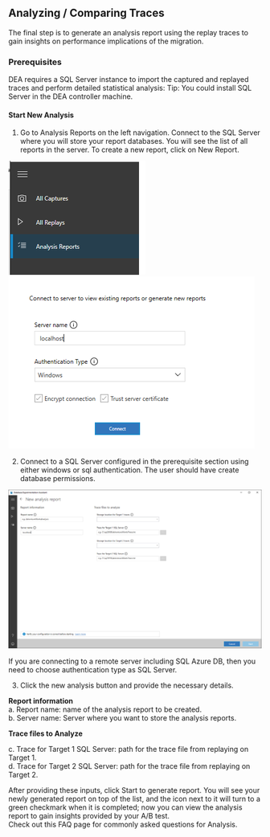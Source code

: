 ## Analyzing / Comparing Traces
The final step is to generate an analysis report using the replay traces to gain insights on performance implications of the migration.

### Prerequisites
DEA requires a SQL Server instance to import the captured and replayed traces and perform detailed statistical analysis:
Tip: You could install SQL Server in the DEA controller machine.   

#### Start New Analysis
1.	Go to Analysis Reports on the left navigation. Connect to the SQL Server where you will store your report databases. You will see the list of all reports in the server. To create a new report, click on New Report.  


<img src="./images/image-09.png"/>  


<img src="./images/image-10.png"/>   

2.	Connect to a SQL Server configured in the prerequisite section using either windows or sql authentication. The user should have create database permissions.  

<img src="./images/image-11.png"/>   
  
    
 If you are connecting to a remote server including SQL Azure DB, then you need to choose authentication type as SQL Server.

3.	Click the new analysis button and provide the necessary details.  

**Report information**  
a.	Report name: name of the analysis report to be created.  
b.	Server name: Server where you want to store the analysis reports.  

**Trace files to Analyze**

c.	Trace for Target 1 SQL Server: path for the trace file from replaying on Target 1.  
d.	Trace for Target 2 SQL Server: path for the trace file from replaying on Target 2.   


After providing these inputs, click Start to generate report. You will see your newly generated report on top of the list, and the icon next to it will turn to a green checkmark when it is completed; now you can view the analysis report to gain insights provided by your A/B test.  
Check out this FAQ page for commonly asked questions for Analysis.  

